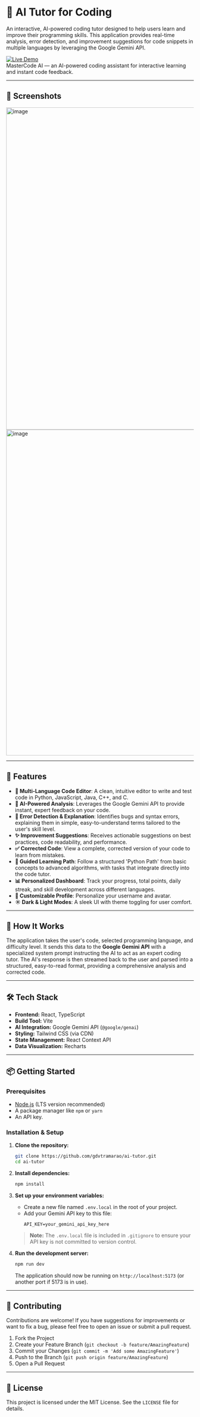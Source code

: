 # 🧠 AI Tutor for Coding

An interactive, AI-powered coding tutor designed to help users learn and improve their programming skills. This application provides real-time analysis, error detection, and improvement suggestions for code snippets in multiple languages by leveraging the Google Gemini API.

[![Live Demo](https://img.shields.io/badge/🧠_Live-MasterCode_AI-success?style=for-the-badge)](https://mastercodeai.vercel.app/)  
MasterCode AI — an AI-powered coding assistant for interactive learning and instant code feedback.


---

## 📸 Screenshots

<img width="1911" height="865" alt="image" src="https://github.com/user-attachments/assets/3d7fffa5-5d4b-41a0-8123-2b4a909aa4d9" />

<img width="1908" height="875" alt="image" src="https://github.com/user-attachments/assets/15302f27-3576-40bf-8f41-5ee369edc344" />


---

## 🚀 Features

-   **📝 Multi-Language Code Editor**: A clean, intuitive editor to write and test code in Python, JavaScript, Java, C++, and C.
-   **🤖 AI-Powered Analysis**: Leverages the Google Gemini API to provide instant, expert feedback on your code.
-   **🐛 Error Detection & Explanation**: Identifies bugs and syntax errors, explaining them in simple, easy-to-understand terms tailored to the user's skill level.
-   **✨ Improvement Suggestions**: Receives actionable suggestions on best practices, code readability, and performance.
-   **✅ Corrected Code**: View a complete, corrected version of your code to learn from mistakes.
-   **🚀 Guided Learning Path**: Follow a structured 'Python Path' from basic concepts to advanced algorithms, with tasks that integrate directly into the code tutor.
-   **📊 Personalized Dashboard**: Track your progress, total points, daily streak, and skill development across different languages.
-   **👤 Customizable Profile**: Personalize your username and avatar.
-   **☀️ Dark & Light Modes**: A sleek UI with theme toggling for user comfort.

---

## 🔧 How It Works

The application takes the user's code, selected programming language, and difficulty level. It sends this data to the **Google Gemini API** with a specialized system prompt instructing the AI to act as an expert coding tutor. The AI's response is then streamed back to the user and parsed into a structured, easy-to-read format, providing a comprehensive analysis and corrected code.

---

## 🛠️ Tech Stack

-   **Frontend:** React, TypeScript
-   **Build Tool:** Vite
-   **AI Integration:** Google Gemini API (`@google/genai`)
-   **Styling:** Tailwind CSS (via CDN)
-   **State Management:** React Context API
-   **Data Visualization:** Recharts

---

## 📦 Getting Started

### Prerequisites

-   [Node.js](https://nodejs.org/) (LTS version recommended)
-   A package manager like `npm` or `yarn`
-   An API key.

### Installation & Setup

1.  **Clone the repository:**
    ```bash
    git clone https://github.com/gdvtramarao/ai-tutor.git
    cd ai-tutor
    ```

2.  **Install dependencies:**
    ```bash
    npm install
    ```

3.  **Set up your environment variables:**
    -   Create a new file named `.env.local` in the root of your project.
    -   Add your Gemini API key to this file:
        ```
        API_KEY=your_gemini_api_key_here
        ```
    > **Note:** The `.env.local` file is included in `.gitignore` to ensure your API key is not committed to version control.

4.  **Run the development server:**
    ```bash
    npm run dev
    ```
    The application should now be running on `http://localhost:5173` (or another port if 5173 is in use).

---

## 🤝 Contributing

Contributions are welcome! If you have suggestions for improvements or want to fix a bug, please feel free to open an issue or submit a pull request.

1.  Fork the Project
2.  Create your Feature Branch (`git checkout -b feature/AmazingFeature`)
3.  Commit your Changes (`git commit -m 'Add some AmazingFeature'`)
4.  Push to the Branch (`git push origin feature/AmazingFeature`)
5.  Open a Pull Request

---

## 📄 License

This project is licensed under the MIT License. See the `LICENSE` file for details.
